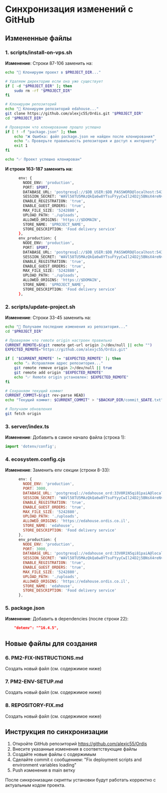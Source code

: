 # Синхронизация изменений с GitHub

## Измененные файлы

### 1. scripts/install-on-vps.sh
**Изменение**: Строки 87-106 заменить на:
```bash
echo "📁 Клонируем проект в $PROJECT_DIR..."

# Удаляем директорию если она уже существует
if [ -d "$PROJECT_DIR" ]; then
    sudo rm -rf "$PROJECT_DIR"
fi

# Клонируем репозиторий
echo "🔄 Клонируем репозиторий edahouse..."
git clone https://github.com/alexjc55/Ordis.git "$PROJECT_DIR"
cd "$PROJECT_DIR"

# Проверяем что клонирование прошло успешно
if [ ! -f "package.json" ]; then
    echo "❌ Ошибка: файл package.json не найден после клонирования"
    echo "⚠️ Проверьте правильность репозитория и доступ к интернету"
    exit 1
fi

echo "✅ Проект успешно клонирован"
```

**И строки 163-187 заменить на:**
```bash
      env: {
        NODE_ENV: 'production',
        PORT: $PORT,
        DATABASE_URL: 'postgresql://$DB_USER:$DB_PASSWORD@localhost:5432/$DB_NAME',
        SESSION_SECRET: 'WAVl58TU5MAzQkQa6w8YTsuFYyyCwIl24D2j5BNsX4reNv1iYPdNQHtog2Y0CYQ39U1HGYYG1cNQhLIGfxPVNg==',
        ENABLE_REGISTRATION: 'true',
        ENABLE_GUEST_ORDERS: 'true',
        MAX_FILE_SIZE: '5242880',
        UPLOAD_PATH: './uploads',
        ALLOWED_ORIGINS: 'https://$DOMAIN',
        STORE_NAME: '$PROJECT_NAME',
        STORE_DESCRIPTION: 'Food delivery service'
      },
      env_production: {
        NODE_ENV: 'production',
        PORT: $PORT,
        DATABASE_URL: 'postgresql://$DB_USER:$DB_PASSWORD@localhost:5432/$DB_NAME',
        SESSION_SECRET: 'WAVl58TU5MAzQkQa6w8YTsuFYyyCwIl24D2j5BNsX4reNv1iYPdNQHtog2Y0CYQ39U1HGYYG1cNQhLIGfxPVNg==',
        ENABLE_REGISTRATION: 'true',
        ENABLE_GUEST_ORDERS: 'true',
        MAX_FILE_SIZE: '5242880',
        UPLOAD_PATH: './uploads',
        ALLOWED_ORIGINS: 'https://$DOMAIN',
        STORE_NAME: '$PROJECT_NAME',
        STORE_DESCRIPTION: 'Food delivery service'
      },
```

### 2. scripts/update-project.sh
**Изменение**: Строки 33-45 заменить на:
```bash
echo "🔄 Получаем последние изменения из репозитория..."
cd "$PROJECT_DIR"

# Проверяем что remote origin настроен правильно
CURRENT_REMOTE=$(git remote get-url origin 2>/dev/null || echo "")
EXPECTED_REMOTE="https://github.com/alexjc55/Ordis.git"

if [ "$CURRENT_REMOTE" != "$EXPECTED_REMOTE" ]; then
    echo "⚠️ Исправляем адрес репозитория..."
    git remote remove origin 2>/dev/null || true
    git remote add origin "$EXPECTED_REMOTE"
    echo "✅ Remote origin установлен: $EXPECTED_REMOTE"
fi

# Сохраняем текущий коммит
CURRENT_COMMIT=$(git rev-parse HEAD)
echo "Текущий коммит: $CURRENT_COMMIT" > "$BACKUP_DIR/commit_$DATE.txt"

# Получаем обновления
git fetch origin
```

### 3. server/index.ts
**Изменение**: Добавить в самое начало файла (строка 1):
```typescript
import 'dotenv/config';
```

### 4. ecosystem.config.cjs
**Изменение**: Заменить env секции (строки 8-33):
```javascript
      env: {
        NODE_ENV: 'production',
        PORT: 3000,
        DATABASE_URL: 'postgresql://edahouse_ord:33V0R1N5qi81paiA@localhost:5432/edahouse_ord',
        SESSION_SECRET: 'WAVl58TU5MAzQkQa6w8YTsuFYyyCwIl24D2j5BNsX4reNv1iYPdNQHtog2Y0CYQ39U1HGYYG1cNQhLIGfxPVNg==',
        ENABLE_REGISTRATION: 'true',
        ENABLE_GUEST_ORDERS: 'true',
        MAX_FILE_SIZE: '5242880',
        UPLOAD_PATH: './uploads',
        ALLOWED_ORIGINS: 'https://edahouse.ordis.co.il',
        STORE_NAME: 'edahouse',
        STORE_DESCRIPTION: 'Food delivery service'
      },
      env_production: {
        NODE_ENV: 'production',
        PORT: 3000,
        DATABASE_URL: 'postgresql://edahouse_ord:33V0R1N5qi81paiA@localhost:5432/edahouse_ord',
        SESSION_SECRET: 'WAVl58TU5MAzQkQa6w8YTsuFYyyCwIl24D2j5BNsX4reNv1iYPdNQHtog2Y0CYQ39U1HGYYG1cNQhLIGfxPVNg==',
        ENABLE_REGISTRATION: 'true',
        ENABLE_GUEST_ORDERS: 'true',
        MAX_FILE_SIZE: '5242880',
        UPLOAD_PATH: './uploads',
        ALLOWED_ORIGINS: 'https://edahouse.ordis.co.il',
        STORE_NAME: 'edahouse',
        STORE_DESCRIPTION: 'Food delivery service'
      },
```

### 5. package.json
**Изменение**: Добавить в dependencies (после строки 22):
```json
    "dotenv": "^16.4.5",
```

## Новые файлы для создания

### 6. PM2-FIX-INSTRUCTIONS.md
Создать новый файл (см. содержимое ниже)

### 7. PM2-ENV-SETUP.md  
Создать новый файл (см. содержимое ниже)

### 8. REPOSITORY-FIX.md
Создать новый файл (см. содержимое ниже)

## Инструкция по синхронизации

1. Откройте GitHub репозиторий https://github.com/alexjc55/Ordis
2. Внесите указанные изменения в соответствующие файлы
3. Создайте новые файлы с содержимым
4. Сделайте commit с сообщением: "Fix deployment scripts and environment variables loading"
5. Push изменения в main ветку

После синхронизации скрипты установки будут работать корректно с актуальным кодом проекта.